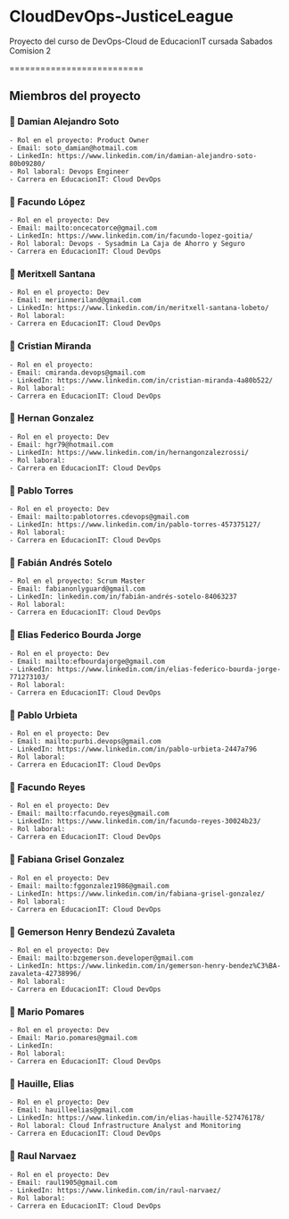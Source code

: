 # CloudDevOps-JusticeLeague
Proyecto del curso de DevOps-Cloud de EducacionIT cursada Sabados Comision 2

==========================

## Miembros del proyecto



### 🔷 Damian Alejandro Soto
```
- Rol en el proyecto: Product Owner
- Email: soto_damian@hotmail.com
- LinkedIn: https://www.linkedin.com/in/damian-alejandro-soto-80b09280/
- Rol laboral: Devops Engineer
- Carrera en EducacionIT: Cloud DevOps
```

### 🔷 Facundo López
```
- Rol en el proyecto: Dev
- Email: mailto:oncecatorce@gmail.com
- LinkedIn: https://www.linkedin.com/in/facundo-lopez-goitia/
- Rol laboral: Devops - Sysadmin La Caja de Ahorro y Seguro
- Carrera en EducacionIT: Cloud DevOps
```

### 🔷 Meritxell Santana
```
- Rol en el proyecto: Dev
- Email: meriinmeriland@gmail.com
- LinkedIn: https://www.linkedin.com/in/meritxell-santana-lobeto/
- Rol laboral: 
- Carrera en EducacionIT: Cloud DevOps
```

### 🔷 Cristian Miranda
```
- Rol en el proyecto: 
- Email: cmiranda.devops@gmail.com
- LinkedIn: https://www.linkedin.com/in/cristian-miranda-4a80b522/
- Rol laboral: 
- Carrera en EducacionIT: Cloud DevOps
```

### 🔷 Hernan Gonzalez
```
- Rol en el proyecto: Dev
- Email: hgr79@hotmail.com
- LinkedIn: https://www.linkedin.com/in/hernangonzalezrossi/
- Rol laboral: 
- Carrera en EducacionIT: Cloud DevOps
```

### 🔷 Pablo Torres
```
- Rol en el proyecto: Dev
- Email: mailto:pablotorres.cdevops@gmail.com
- LinkedIn: https://www.linkedin.com/in/pablo-torres-457375127/
- Rol laboral: 
- Carrera en EducacionIT: Cloud DevOps
```

### 🔷 Fabián Andrés Sotelo
```
- Rol en el proyecto: Scrum Master
- Email: fabianonlyguard@gmail.com
- LinkedIn: linkedin.com/in/fabián-andrés-sotelo-84063237
- Rol laboral: 
- Carrera en EducacionIT: Cloud DevOps
```

### 🔷 Elias Federico Bourda Jorge 
```
- Rol en el proyecto: Dev
- Email: mailto:efbourdajorge@gmail.com
- LinkedIn: https://www.linkedin.com/in/elias-federico-bourda-jorge-771273103/
- Rol laboral: 
- Carrera en EducacionIT: Cloud DevOps
```

### 🔷 Pablo Urbieta
```
- Rol en el proyecto: Dev
- Email: mailto:purbi.devops@gmail.com
- LinkedIn: https://www.linkedin.com/in/pablo-urbieta-2447a796
- Rol laboral: 
- Carrera en EducacionIT: Cloud DevOps
```

### 🔷 Facundo Reyes
```
- Rol en el proyecto: Dev
- Email: mailto:rfacundo.reyes@gmail.com
- LinkedIn: https://www.linkedin.com/in/facundo-reyes-30024b23/
- Rol laboral: 
- Carrera en EducacionIT: Cloud DevOps
```

### 🔷 Fabiana Grisel Gonzalez
```
- Rol en el proyecto: Dev
- Email: mailto:fggonzalez1986@gmail.com
- LinkedIn: https://www.linkedin.com/in/fabiana-grisel-gonzalez/
- Rol laboral: 
- Carrera en EducacionIT: Cloud DevOps
```

### 🔷 Gemerson Henry Bendezú Zavaleta
```
- Rol en el proyecto: Dev
- Email: mailto:bzgemerson.developer@gmail.com
- LinkedIn: https://www.linkedin.com/in/gemerson-henry-bendez%C3%BA-zavaleta-42738996/
- Rol laboral: 
- Carrera en EducacionIT: Cloud DevOps
```

### 🔷 Mario Pomares
```
- Rol en el proyecto: Dev
- Email: Mario.pomares@gmail.com
- LinkedIn: 
- Rol laboral: 
- Carrera en EducacionIT: Cloud DevOps
```

### 🔷 Hauille, Elias
```
- Rol en el proyecto: Dev
- Email: hauilleelias@gmail.com
- LinkedIn: https://www.linkedin.com/in/elias-hauille-527476178/
- Rol laboral: Cloud Infrastructure Analyst and Monitoring
- Carrera en EducacionIT: Cloud DevOps
```
### 🔷 Raul Narvaez
```
- Rol en el proyecto: Dev
- Email: raul1905@gmail.com
- LinkedIn: https://www.linkedin.com/in/raul-narvaez/
- Rol laboral: 
- Carrera en EducacionIT: Cloud DevOps